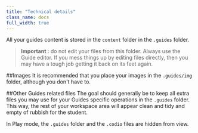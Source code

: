 ```yaml
---
title: "Technical details"
class_name: docs
full_width: true
---
```


All your guides content is stored in the `content` folder in the `.guides` folder.

> **Important :** do not edit your files from this folder. Always use the Guide editor. If you mess things up by editing files directly, then you may have a tough job getting it back on its feet again.

##Images
It is recommended that you place your images in the `.guides/img` folder, although you don't have to.

##Other Guides related files
The goal should generally be to keep all extra files you may use for your Guides specific operations in the `.guides` folder. This way, the rest of your workspace area will appear clean and tidy and empty of rubbish for the student.

In Play mode, the `.guides` folder and the `.codio` files are hidden from view.


